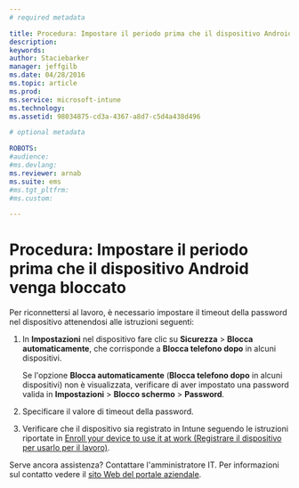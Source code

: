 ```yaml
---
# required metadata

title: Procedura: Impostare il periodo prima che il dispositivo Android venga bloccato | Microsoft Intune
description:
keywords:
author: Staciebarker
manager: jeffgilb
ms.date: 04/28/2016
ms.topic: article
ms.prod:
ms.service: microsoft-intune
ms.technology:
ms.assetid: 98034875-cd3a-4367-a8d7-c5d4a438d496

# optional metadata

ROBOTS:
#audience:
#ms.devlang:
ms.reviewer: arnab
ms.suite: ems
#ms.tgt_pltfrm:
#ms.custom:

---
```


# Procedura: Impostare il periodo prima che il dispositivo Android venga bloccato
Per riconnettersi al lavoro, è necessario impostare il timeout della password nel dispositivo attenendosi alle istruzioni seguenti:

1.  In **Impostazioni** nel dispositivo fare clic su **Sicurezza** &gt; **Blocca automaticamente**, che corrisponde a **Blocca telefono dopo** in alcuni dispositivi.

    Se l'opzione **Blocca automaticamente** (**Blocca telefono dopo** in alcuni dispositivi) non è visualizzata, verificare di aver impostato una password valida in **Impostazioni** &gt; **Blocco schermo** &gt; **Password**.

2.  Specificare il valore di timeout della password.

3.  Verificare che il dispositivo sia registrato in Intune seguendo le istruzioni riportate in [Enroll your device to use it at work (Registrare il dispositivo per usarlo per il lavoro)](http://go.microsoft.com/fwlink/?LinkId=519071).

Serve ancora assistenza? Contattare l'amministratore IT. Per informazioni sul contatto vedere il [sito Web del portale aziendale](http://portal.manage.microsoft.com).

<!--HONumber=Jun16_HO2-->


